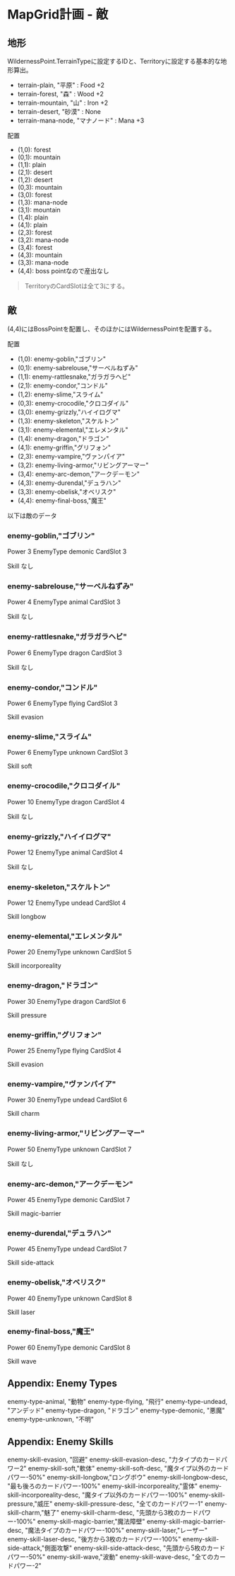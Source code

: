 # MapGrid計画 - 敵

## 地形

WildernessPoint.TerrainTypeに設定するIDと、Territoryに設定する基本的な地形算出。

- terrain-plain, "平原" : Food +2
- terrain-forest, "森" : Wood +2
- terrain-mountain, "山" : Iron +2
- terrain-desert, "砂漠" : None
- terrain-mana-node, "マナノード" : Mana +3

配置
- (1,0): forest
- (0,1): mountain
- (1,1): plain
- (2,1): desert
- (1,2): desert
- (0,3): mountain
- (3,0): forest
- (1,3): mana-node
- (3,1): mountain
- (1,4): plain
- (4,1): plain
- (2,3): forest
- (3,2): mana-node
- (3,4): forest
- (4,3): mountain
- (3,3): mana-node
- (4,4): boss pointなので産出なし

> TerritoryのCardSlotは全て3にする。

## 敵

(4,4)にはBossPointを配置し、そのほかにはWildernessPointを配置する。

配置
- (1,0): enemy-goblin,"ゴブリン"
- (0,1): enemy-sabrelouse,"サーベルねずみ"
- (1,1): enemy-rattlesnake,"ガラガラヘビ"
- (2,1): enemy-condor,"コンドル"
- (1,2): enemy-slime,"スライム"
- (0,3): enemy-crocodile,"クロコダイル"
- (3,0): enemy-grizzly,"ハイイログマ"
- (1,3): enemy-skeleton,"スケルトン"
- (3,1): enemy-elemental,"エレメンタル"
- (1,4): enemy-dragon,"ドラゴン"
- (4,1): enemy-griffin,"グリフォン"
- (2,3): enemy-vampire,"ヴァンパイア"
- (3,2): enemy-living-armor,"リビングアーマー"
- (3,4): enemy-arc-demon,"アークデーモン"
- (4,3): enemy-durendal,"デュラハン"
- (3,3): enemy-obelisk,"オベリスク"
- (4,4): enemy-final-boss,"魔王"

以下は敵のデータ

### enemy-goblin,"ゴブリン"

Power 3
EnemyType demonic
CardSlot 3

Skill なし

### enemy-sabrelouse,"サーベルねずみ"

Power 4
EnemyType animal
CardSlot 3

Skill なし

### enemy-rattlesnake,"ガラガラヘビ"

Power 6
EnemyType dragon
CardSlot 3

Skill なし

### enemy-condor,"コンドル"

Power 6
EnemyType flying
CardSlot 3

Skill evasion

### enemy-slime,"スライム"

Power 6
EnemyType unknown
CardSlot 3

Skill soft

### enemy-crocodile,"クロコダイル"

Power 10
EnemyType dragon
CardSlot 4

Skill なし

### enemy-grizzly,"ハイイログマ"

Power 12
EnemyType animal
CardSlot 4

Skill なし

### enemy-skeleton,"スケルトン"

Power 12
EnemyType undead
CardSlot 4

Skill longbow

### enemy-elemental,"エレメンタル"

Power 20
EnemyType unknown
CardSlot 5

Skill incorporeality

### enemy-dragon,"ドラゴン"

Power 30
EnemyType dragon
CardSlot 6

Skill pressure

### enemy-griffin,"グリフォン"

Power 25
EnemyType flying
CardSlot 4

Skill evasion

### enemy-vampire,"ヴァンパイア"

Power 30
EnemyType undead
CardSlot 6

Skill charm

### enemy-living-armor,"リビングアーマー"

Power 50
EnemyType unknown
CardSlot 7

Skill なし

### enemy-arc-demon,"アークデーモン"

Power 45
EnemyType demonic
CardSlot 7

Skill magic-barrier

### enemy-durendal,"デュラハン"

Power 45
EnemyType undead
CardSlot 7

Skill side-attack

### enemy-obelisk,"オベリスク"

Power 40
EnemyType unknown
CardSlot 8

Skill laser

### enemy-final-boss,"魔王"

Power 60
EnemyType demonic
CardSlot 8

Skill wave

## Appendix: Enemy Types

enemy-type-animal, "動物"
enemy-type-flying, "飛行"
enemy-type-undead, "アンデッド"
enemy-type-dragon, "ドラゴン"
enemy-type-demonic, "悪魔"
enemy-type-unknown, "不明"

## Appendix: Enemy Skills

enemy-skill-evasion, "回避"
enemy-skill-evasion-desc, "力タイプのカードパワー2"
enemy-skill-soft,"軟体"
enemy-skill-soft-desc, "魔タイプ以外のカードパワー-50%"
enemy-skill-longbow,"ロングボウ"
enemy-skill-longbow-desc, "最も後ろのカードパワー-100%"
enemy-skill-incorporeality,"霊体"
enemy-skill-incorporeality-desc, "魔タイプ以外のカードパワー-100%"
enemy-skill-pressure,"威圧"
enemy-skill-pressure-desc, "全てのカードパワー-1"
enemy-skill-charm,"魅了"
enemy-skill-charm-desc, "先頭から3枚のカードパワー-100%"
enemy-skill-magic-barrier,"魔法障壁"
enemy-skill-magic-barrier-desc, "魔法タイプのカードパワー-100%"
enemy-skill-laser,"レーザー"
enemy-skill-laser-desc, "後方から3枚のカードパワー-100%"
enemy-skill-side-attack,"側面攻撃"
enemy-skill-side-attack-desc, "先頭から5枚のカードパワー-50%"
enemy-skill-wave,"波動"
enemy-skill-wave-desc, "全てのカードパワー-2"
